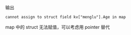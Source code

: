 输出
```
cannot assign to struct field kv["menglu"].Age in map
```

map 中的 struct 无法赋值，可以考虑用 pointer 替代